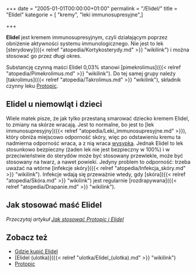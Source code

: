 +++
date = "2005-01-01T00:00:00+01:00"
permalink = "/Elidel/"
title = "Elidel"
kategorie = [ "kremy", "leki immunosupresyjne",]

+++

**Elidel** jest kremem immunosupresyjnym, czyli działającym poprzez obniżenie aktywności systemu immunologicznego. Nie jest to lek [sterydowy]({{< relref "atopedia/Kortykosterydy.md" >}} "wikilink") i można stosować go przez długi okres.

Substancję czynną maści Elidel 0,03% stanowi [pimekrolimus]({{< relref "atopedia/Pimekrolimus.md" >}} "wikilink"). Do tej samej grupy należy [takrolimus]({{< relref "atopedia/Takrolimus.md" >}} "wikilink"), składnik czynny leku [Protopic](/atopedia/Protopic "wikilink").

Elidel u niemowląt i dzieci
---------------------------

Wiele matek pisze, że jak tylko przestaną smarować dziecko kremem Elidel, to zmiany na skórze wracają. Jest to normalne, bo jest to [lek immunosupresyjny]({{< relref "atopedia/Leki_immunosupresyjne.md" >}}), który obniża miejscowo odporność skóry, więc po odstawieniu kremu ta nadmierna odporność wraca, a z nią wraca [wysypka](/atopedia/wysypka "wikilink"). Jednak Elidel to lek stosunkowo bezpieczny (żaden lek nie jest bezpieczny w 100%) i w przeciwieństwie do sterydów może być stosowany przewlekle, może być stosowany na twarz, a nawet powieki. Jedyny problem to odporność: trzeba uważać na wtórne [infekcje skóry]({{< relref "atopedia/Infekcja_skóry.md" >}} "wikilink"). Infekcje wdają się przeważnie wtedy, gdy [skóra]({{< relref "atopedia/Skóra.md" >}} "wikilink") jest regularnie [rozdrapywana]({{< relref "atopedia/Drapanie.md" >}} "wikilink").

Jak stosować maść Elidel
------------------------

*Przeczytaj artykuł [Jak stosować Protopic i Elidel](/atopedia/Jak_stosować_Protopic_i_Elidel "wikilink")*

Zobacz też
----------

-   [Gdzie kupić Elidel](/atopedia/Gdzie_kupić_Elidel "wikilink")
-   [Elidel (ulotka)]({{< relref "ulotka/Elidel_(ulotka).md" >}} "wikilink")
-   [Protopic](/atopedia/Protopic "wikilink")
